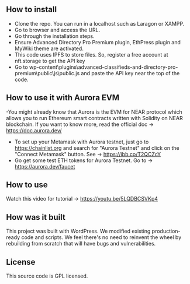## How to install

- Clone the repo. You can run in a localhost such as Laragon or XAMPP.
- Go to browser and access the URL.
- Go through the installation steps.
- Ensure Advanced Directory Pro Premium plugin, EthPress plugin and MyWiki theme are activated.
- This code uses IPFS to store files. So, register a free account at nft.storage to get the API key
- Go to wp-content\plugins\advanced-classifieds-and-directory-pro-premium\public\js\public.js and paste the API key near the top of the code.

## How to use it with Aurora EVM

-You might already know that Aurora is the EVM for NEAR protocol which allows you to run Ethereum smart contracts written with Solidity on NEAR blockchain. If you want to know more, read the official doc -> https://doc.aurora.dev/
- To set up your Metamask with Aurora testnet, just go to https://chainlist.org and search for "Aurora Testnet" and click on the "Connect Metamask" button. See -> https://ibb.co/T2QCZcY
- Go get some test ETH tokens for Aurora Testnet. Go to -> https://aurora.dev/faucet

## How to use
Watch this video for tutorial -> https://youtu.be/5LQDBCSVKp4

## How was it built
This project was built with WordPress. We modified existing production-ready code and scripts. We feel there's no need to reinvent the wheel by rebuilding from scratch that will have bugs and vulnerabilities. 

## License
This source code is GPL licensed.